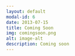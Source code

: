 ```yaml
---
layout: default
modal-id: 6
date: 2013-07-15
title: Coming Soon
img: comingsoon.png
alt: image-alt
description: Coming soon
---
```

